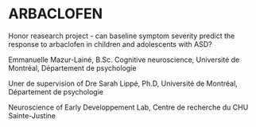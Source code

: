 # ARBACLOFEN
Honor reasearch project - can baseline symptom severity predict the response to arbaclofen in children and adolescents with ASD?

Emmanuelle Mazur-Lainé, B.Sc. Cognitive neuroscience, Université de Montréal, Département de psychologie

Uner de supervision of Dre Sarah Lippé, Ph.D, Université de Montréal, Département de psychologie

Neuroscience of Early Developpement Lab, Centre de recherche du CHU Sainte-Justine
